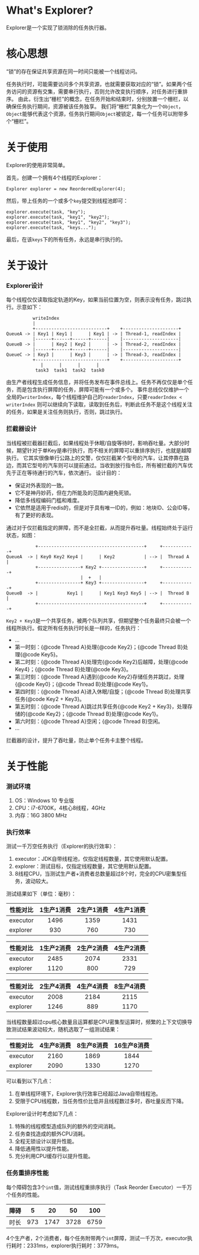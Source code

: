 # What's Explorer?

Explorer是一个实现了锁消除的任务执行器。

# 核心思想

“锁”的存在保证共享资源在同一时间只能被一个线程访问。

任务执行时，可能需要访问多个共享资源，也就需要获取对应的“锁”。如果两个任务访问的资源有交集，需要串行执行，否则允许改变执行顺序，对任务进行重排序。
由此，衍生出“栅栏”的概念，在任务开始和结束时，分别放置一个栅栏，以确保任务执行期间，资源被该任务独享。
我们将“栅栏”具象化为一个`Object`，`Object`能够代表这个资源，任务执行期间`Object`被锁定，每一个任务可以附带多个“栅栏”。

# 关于使用

Explorer的使用非常简单。

首先，创建一个拥有4个线程的Explorer：

```
Explorer explorer = new ReorderedExplorer(4);
```

然后，带上任务的一个或多个`key`提交到线程池即可：

```
explorer.execute(task, "key");
explorer.execute(task, "key1", "key2");
explorer.execute(task, "key1", "key2", "key3");
explorer.execute(task, "keys...");
```

最后，在该`keys`下的所有任务，永远是串行执行的。

# 关于设计

### Explorer设计

每个线程仅仅读取指定轨道的Key，如果当前位置为空，则表示没有任务，跳过执行。示意如下：

```
          writeIndex
          |
          +---------------------------+    +---------------------+
QueueA -> | Key1 | Key1 |      | Key1 | -> | Thread-1, readIndex |
          |------+------+------+------|    |---------------------|
QueueB -> |      | Key2 | Key2 |      | -> | Thread-2, readIndex |
          |------+------+------+------|    |---------------------|
QueueC -> | Key3 |      | Key3 |      | -> | Thread-3, readIndex |
          +---------------------------+    +---------------------+
             |      |      |      |
           task3  task1  task2  task0
```

由生产者线程生成任务信息，并将任务发布在事件总线上。任务不再仅仅是单个任务，而是包含执行屏障的任务，屏障可能有一个或多个。
事件总线仅仅维护一个全局的`writerIndex`，每个线程维护自己的`readerIndex`，只要`readerIndex < writerIndex`
则可以继续向下读取，读取到任务后，判断此任务不是这个线程关注的任务，如果是关注任务则执行，否则，跳过执行。

### 拦截器设计

当线程被拦截器拦截后，如果线程处于休眠/自旋等待时，影响吞吐量。大部分时候，期望针对于单Key是串行执行，而不相关的屏障可以重排序执行，也就是越障执行。
它其实很像单行公路上的交警，仅仅拦截某个型号的汽车，让其停靠在路边，而其它型号的汽车则可以提前通过。当收到放行指令后，所有被拦截的汽车优先于正在等待通行的汽车，依次通行。
设计目的：
<ul>
    <li>保证对外表现的一致。</li>
    <li>它不是神丹妙药，但在力所能及的范围内避免死锁。</li>
    <li>降低多线程编码门槛和难度。</li>
    <li>它依然是适用于redis的，但是对于具有唯一ID的，例如：地块ID、公会ID等，有了更好的表现。</li>
</ul>
通过对于仅拦截指定的屏障，而不是全拦截，从而提升吞吐量。线程始终处于运行状态，如图：

```
           +----------------------------------------+     +------------+
QueueA  -> | Key0 Key2 Key4 |      | Key2           | --> |  Thread A  |
           +----------------+ Key2 +----------------+     +------------+
                            |  +   |
           +----------------+ Key3 +----------------+     +------------+
QueueB  -> |           Key1 |      | Key1 Key3 Key5 | --> |  Thread B  |
           +----------------------------------------+     +------------+
```

`Key2 + Key3`是一个共享任务，被两个队列共享，但期望整个任务最终只会被一个线程所执行。假定所有任务执行时长是一样的，任务执行：
<ul>
    <li>...</li>
    <li>
        第一时刻：{@code Thread A}处理{@code Key2}；{@code Thread B}处理{@code Key5}。
    </li>
    <li>
        第二时刻：{@code Thread A}处理完{@code Key2}后越障，处理{@code Key4}；{@code Thread B}处理{@code Key3}。
    </li>
    <li>
        第三时刻：{@code Thread A}遇到{@code Key2}存储任务并跳过，处理{@code Key0}；{@code Thread B}处理{@code Key1}。
    </li>
    <li>
        第四时刻：{@code Thread A}进入休眠/自旋；{@code Thread B}处理共享任务{@code Key2 + Key3}。
    </li>
    <li>
        第五时刻：{@code Thread A}跳过共享任务{@code Key2 + Key3}，处理存储的{@code Key2}；{@code Thread B}处理{@code Key1}。
    </li>
    <li>
        第六时刻：{@code Thread A}空闲；{@code Thread B}空闲。
    </li>
    <li>...</li>
</ul>

拦截器的设计，提升了吞吐量，防止单个任务卡主整个线程。

# 关于性能

### 测试环境

1. OS：Windows 10 专业版
2. CPU：i7-6700K，4核心8线程，4GHz
3. 内存：16G 3800 MHz

### 执行效率

测试一千万空任务执行（Explorer的执行效率）：

1. executor：JDK自带线程池，仅指定线程数量，其它使用默认配置。
2. explorer：测试目标，仅指定线程数量，其它使用默认配置。
3. 8线程CPU，当测试生产者+消费者总数量超过8个时，完全的CPU密集型任务，波动较大。

测试结果如下（单位：毫秒）：

性能对比 | 1生产1消费 | 2生产1消费 | 4生产1消费 |
---------|:------:|:------:|:------:|
executor |  1496  | 1359 | 1431   |
explorer |  930   | 760 | 730    |

性能对比 | 1生产2消费 | 2生产2消费 | 4生产2消费 |
---------|:------:|:------:|:------:|
executor | 2485   | 2074  | 2331   |
explorer | 1120   | 800   | 729   |

性能对比 | 2生产4消费 | 4生产4消费 | 8生产4消费
---------|:------:|:------:|:------:|
executor | 2008   | 2184   | 2115   |
explorer | 1246   | 889   | 1170   |

当线程数量超过cpu核心数量且运算都是CPU密集型运算时，频繁的上下文切换导致测试结果波动较大，随机选取了一组测试结果：

性能对比 | 4生产8消费 | 8生产8消费 | 16生产8消费
---------|:------:|:------:|:------:|
executor | 2160   | 1869   | 1844   |
explorer | 2090   | 1330   | 1270   |

可以看到以下几点：

1. 在单线程环境下，Explorer执行效率已经超过Java自带线程池。
2. 受限于CPU线程数，当任务性价比低并且线程数过多时，吞吐量反而下降。

Explorer设计时考虑如下几点：

1. 特殊的线程模型造成队列的额外的空间消耗。
2. 任务查找造成的额外CPU消耗。
3. 全程无锁设计以提升性能。
4. 降低通用性以提升性能。
5. 充分利用CPU缓存行以提升性能。

### 任务重排序性能

每个障碍包含3个`int`值，测试线程重排序执行（Task Reorder Executor）一千万个任务的性能。

障碍 | 5   | 20   | 50   | 100  |
------|:------:|:------:|:------:|:------:|
时长 | 973 | 1747 | 3728 | 6759 |

4个生产者，2个消费者，每个任务附带两个`int`屏障，测试一千万次，executor执行耗时：2331ms，explorer执行耗时：3779ms。
